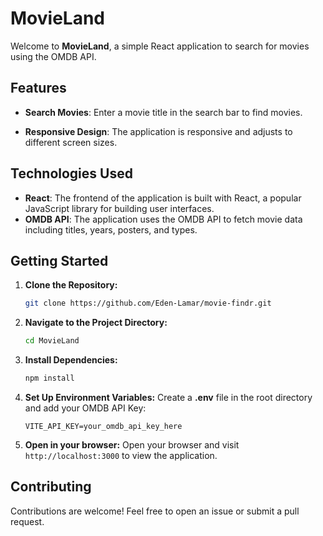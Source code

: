 # MovieLand

Welcome to **MovieLand**, a simple React application to search for movies using the OMDB API.

## Features

- **Search Movies**: Enter a movie title in the search bar to find movies.

- **Responsive Design**: The application is responsive and adjusts to different screen sizes.

## Technologies Used

- **React**: The frontend of the application is built with React, a popular JavaScript library for building user interfaces.
- **OMDB API**: The application uses the OMDB API to fetch movie data including titles, years, posters, and types.

## Getting Started

1. **Clone the Repository:**

   ```bash
   git clone https://github.com/Eden-Lamar/movie-findr.git
   ```

2. **Navigate to the Project Directory:**
   ```bash
   cd MovieLand
   ```
3. **Install Dependencies:**
   ```bash
   npm install
   ```
4. **Set Up Environment Variables:**
   Create a **.env** file in the root directory and add your OMDB API Key:
   ```env
   VITE_API_KEY=your_omdb_api_key_here
   ```
5. **Open in your browser:**
   Open your browser and visit `http://localhost:3000` to view the application.

## Contributing

Contributions are welcome! Feel free to open an issue or submit a pull request.
